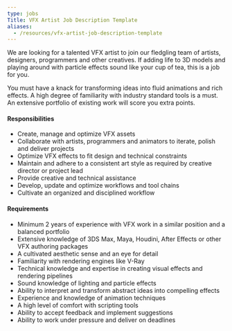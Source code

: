 ```yaml
---
type: jobs
Title: VFX Artist Job Description Template
aliases:
  - /resources/vfx-artist-job-description-template
---
```


We are looking for a talented VFX artist to join our fledgling team of artists, designers, programmers and other creatives. If adding life to 3D models and playing around with particle effects sound like your cup of tea, this is a job for you.

You must have a knack for transforming ideas into fluid animations and rich effects. A high degree of familiarity with industry standard tools is a must. An extensive portfolio of existing work will score you extra points.

#### Responsibilities

- Create, manage and optimize VFX assets
- Collaborate with artists, programmers and animators to iterate, polish and deliver projects
- Optimize VFX effects to fit design and technical constraints
- Maintain and adhere to a consistent art style as required by creative director or project lead
- Provide creative and technical assistance
- Develop, update and optimize workflows and tool chains
- Cultivate an organized and disciplined workflow

#### Requirements

- Minimum 2 years of experience with VFX work in a similar position and a balanced portfolio
- Extensive knowledge of 3DS Max, Maya, Houdini, After Effects or other VFX authoring packages
- A cultivated aesthetic sense and an eye for detail
- Familiarity with rendering engines like V-Ray
- Technical knowledge and expertise in creating visual effects and rendering pipelines
- Sound knowledge of lighting and particle effects
- Ability to interpret and transform abstract ideas into compelling effects
- Experience and knowledge of animation techniques
- A high level of comfort with scripting tools
- Ability to accept feedback and implement suggestions
- Ability to work under pressure and deliver on deadlines
